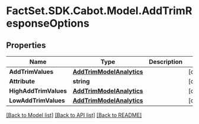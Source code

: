 # FactSet.SDK.Cabot.Model.AddTrimResponseOptions

## Properties

Name | Type | Description | Notes
------------ | ------------- | ------------- | -------------
**AddTrimValues** | [**AddTrimModelAnalytics**](AddTrimModelAnalytics.md) |  | [optional] 
**Attribute** | **string** |  | [optional] 
**HighAddTrimValues** | [**AddTrimModelAnalytics**](AddTrimModelAnalytics.md) |  | [optional] 
**LowAddTrimValues** | [**AddTrimModelAnalytics**](AddTrimModelAnalytics.md) |  | [optional] 

[[Back to Model list]](../README.md#documentation-for-models) [[Back to API list]](../README.md#documentation-for-api-endpoints) [[Back to README]](../README.md)


